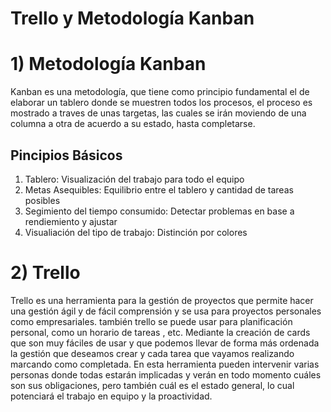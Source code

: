 Trello y Metodología Kanban
===========================

# 1) Metodología Kanban
Kanban es una metodología, que tiene como principio fundamental el de elaborar un tablero donde se muestren todos los procesos, el proceso
es mostrado a traves de unas targetas, las cuales se irán moviendo de una columna a otra de acuerdo a su estado, hasta completarse.

## Pincipios Básicos
1) Tablero: Visualización del trabajo para todo el equipo
2) Metas Asequibles: Equilibrio entre el tablero y cantidad de tareas posibles
3) Segimiento del tiempo consumido: Detectar problemas en base a rendiemiento y ajustar
4) Visualiación del tipo de trabajo: Distinción por colores

# 2) Trello
Trello es una herramienta para la gestión de proyectos que permite hacer una gestión ágil y de fácil comprensión y se usa para proyectos personales como empresariales. también trello se puede usar para planificación personal, como un horario de tareas , etc.  Mediante la creación de cards que son muy fáciles de usar y que podemos llevar de forma más ordenada la gestión que deseamos crear y cada tarea que vayamos realizando marcando como completada. En esta herramienta pueden intervenir varias personas donde todas estarán implicadas y verán en todo momento cuáles son sus obligaciones, pero también cuál es el estado general, lo cual potenciará el trabajo en equipo y la proactividad.
